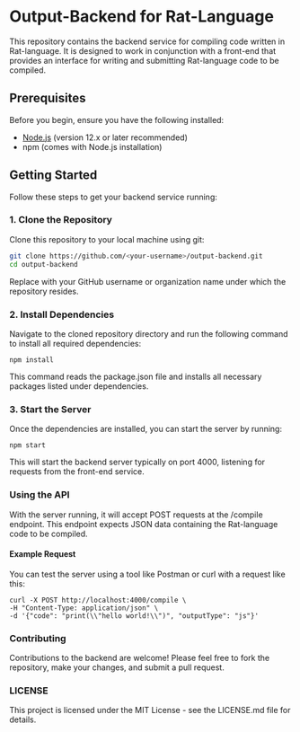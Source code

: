 # Output-Backend for Rat-Language

This repository contains the backend service for compiling code written in Rat-language. It is designed to work in conjunction with a front-end that provides an interface for writing and submitting Rat-language code to be compiled.

## Prerequisites

Before you begin, ensure you have the following installed:
- [Node.js](https://nodejs.org/) (version 12.x or later recommended)
- npm (comes with Node.js installation)

## Getting Started

Follow these steps to get your backend service running:

### 1. Clone the Repository

Clone this repository to your local machine using git:

```bash
git clone https://github.com/<your-username>/output-backend.git
cd output-backend
```

Replace <your-username> with your GitHub username or organization name under which the repository resides.

### 2. Install Dependencies

Navigate to the cloned repository directory and run the following command to install all required dependencies:

```
npm install
```

This command reads the package.json file and installs all necessary packages listed under dependencies.


### 3. Start the Server

Once the dependencies are installed, you can start the server by running:



```
npm start
```

This will start the backend server typically on port 4000, listening for requests from the front-end service.


### Using the API

With the server running, it will accept POST requests at the /compile endpoint. This endpoint expects JSON data containing the Rat-language code to be compiled.

#### Example Request

You can test the server using a tool like Postman or curl with a request like this:

```
curl -X POST http://localhost:4000/compile \
-H "Content-Type: application/json" \
-d '{"code": "print(\\"hello world!\\")", "outputType": "js"}'
```


### Contributing

Contributions to the backend are welcome! Please feel free to fork the repository, make your changes, and submit a pull request.

### LICENSE

This project is licensed under the MIT License - see the LICENSE.md file for details.

